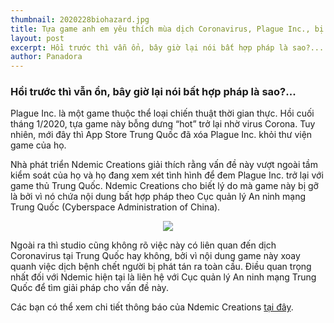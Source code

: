 ```yaml
---
thumbnail: 2020228biohazard.jpg
title: Tựa game anh em yêu thích mùa dịch Coronavirus, Plague Inc., bị Trung Quốc tố là bất hợp pháp
layout: post
excerpt: Hồi trước thì vẫn ổn, bây giờ lại nói bất hợp pháp là sao?...
author: Panadora
---
```


### Hồi trước thì vẫn ổn, bây giờ lại nói bất hợp pháp là sao?...

Plague Inc. là một game thuộc thể loại chiến thuật thời gian thực. Hồi cuối tháng 1/2020, tựa game này bỗng dưng “hot” trở lại nhờ virus Corona. Tuy nhiên, mới đây thì App Store Trung Quốc đã xóa Plague Inc. khỏi thư viện game của họ.

Nhà phát triển Ndemic Creations giải thích rằng vấn đề này vượt ngoài tầm kiểm soát của họ và họ đang xem xét tình hình để đem Plague Inc. trở lại với game thủ Trung Quốc. Ndemic Creations cho biết lý do mà game này bị gỡ là bởi vì nó chứa nội dung bất hợp pháp theo Cục quản lý An ninh mạng Trung Quốc (Cyberspace Administration of China).

<center><img class="img-thumbnail image-post" src="https://news.gearvn.com/wp-content/uploads/2020/02/5867854678-938x1024.jpg"></center>

Ngoài ra thì studio cũng không rõ việc này có liên quan đến dịch Coronavirus tại Trung Quốc hay không, bởi vì nội dung game này xoay quanh việc dịch bệnh chết người bị phát tán ra toàn cầu. Điều quan trọng nhất đối với Ndemic hiện tại là liên hệ với Cục quản lý An ninh mạng Trung Quốc để tìm giải pháp cho vấn đề này.

Các bạn có thể xem chi tiết thông báo của Ndemic Creations <a href="https://www.ndemiccreations.com/en/news/173-statement-on-the-removal-of-plague-inc-from-the-china-app-store">tại đây</a>.
<br>
<br>
